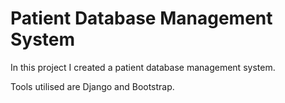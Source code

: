 # Patient Database Management System

In this project I created a patient database management system.

Tools utilised are Django and Bootstrap.
